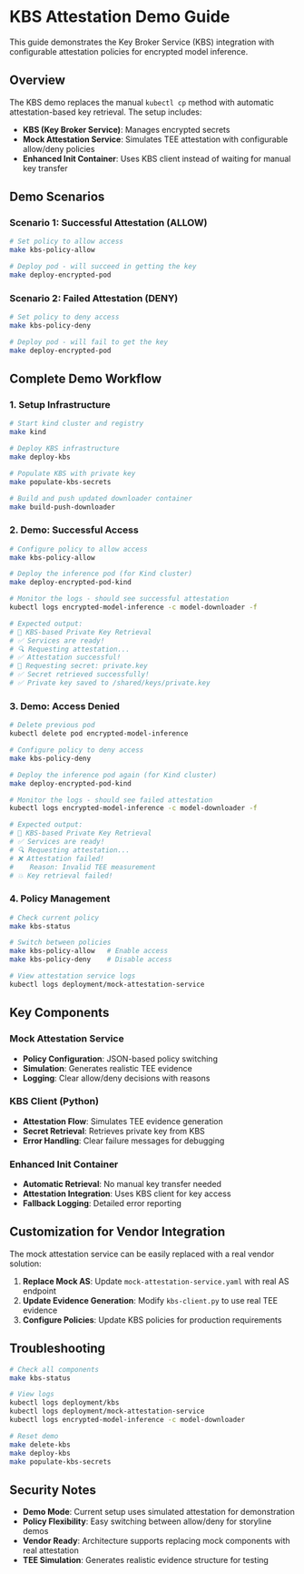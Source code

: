 # KBS Attestation Demo Guide

This guide demonstrates the Key Broker Service (KBS) integration with configurable attestation policies for encrypted model inference.

## Overview

The KBS demo replaces the manual `kubectl cp` method with automatic attestation-based key retrieval. The setup includes:

- **KBS (Key Broker Service)**: Manages encrypted secrets
- **Mock Attestation Service**: Simulates TEE attestation with configurable allow/deny policies
- **Enhanced Init Container**: Uses KBS client instead of waiting for manual key transfer

## Demo Scenarios

### Scenario 1: Successful Attestation (ALLOW)
```bash
# Set policy to allow access
make kbs-policy-allow

# Deploy pod - will succeed in getting the key
make deploy-encrypted-pod
```

### Scenario 2: Failed Attestation (DENY) 
```bash
# Set policy to deny access
make kbs-policy-deny

# Deploy pod - will fail to get the key
make deploy-encrypted-pod
```

## Complete Demo Workflow

### 1. Setup Infrastructure
```bash
# Start kind cluster and registry
make kind

# Deploy KBS infrastructure
make deploy-kbs

# Populate KBS with private key
make populate-kbs-secrets

# Build and push updated downloader container
make build-push-downloader
```

### 2. Demo: Successful Access
```bash
# Configure policy to allow access
make kbs-policy-allow

# Deploy the inference pod (for Kind cluster)
make deploy-encrypted-pod-kind

# Monitor the logs - should see successful attestation
kubectl logs encrypted-model-inference -c model-downloader -f

# Expected output:
# 🔐 KBS-based Private Key Retrieval
# ✅ Services are ready!
# 🔍 Requesting attestation...
# ✅ Attestation successful!
# 🔑 Requesting secret: private.key
# ✅ Secret retrieved successfully!
# ✅ Private key saved to /shared/keys/private.key
```

### 3. Demo: Access Denied
```bash
# Delete previous pod
kubectl delete pod encrypted-model-inference

# Configure policy to deny access
make kbs-policy-deny

# Deploy the inference pod again (for Kind cluster)
make deploy-encrypted-pod-kind

# Monitor the logs - should see failed attestation
kubectl logs encrypted-model-inference -c model-downloader -f

# Expected output:
# 🔐 KBS-based Private Key Retrieval
# ✅ Services are ready!
# 🔍 Requesting attestation...
# ❌ Attestation failed!
#    Reason: Invalid TEE measurement
# 💥 Key retrieval failed!
```

### 4. Policy Management
```bash
# Check current policy
make kbs-status

# Switch between policies
make kbs-policy-allow   # Enable access
make kbs-policy-deny    # Disable access

# View attestation service logs
kubectl logs deployment/mock-attestation-service
```

## Key Components

### Mock Attestation Service
- **Policy Configuration**: JSON-based policy switching
- **Simulation**: Generates realistic TEE evidence
- **Logging**: Clear allow/deny decisions with reasons

### KBS Client (Python)
- **Attestation Flow**: Simulates TEE evidence generation
- **Secret Retrieval**: Retrieves private key from KBS
- **Error Handling**: Clear failure messages for debugging

### Enhanced Init Container
- **Automatic Retrieval**: No manual key transfer needed
- **Attestation Integration**: Uses KBS client for key access
- **Fallback Logging**: Detailed error reporting

## Customization for Vendor Integration

The mock attestation service can be easily replaced with a real vendor solution:

1. **Replace Mock AS**: Update `mock-attestation-service.yaml` with real AS endpoint
2. **Update Evidence Generation**: Modify `kbs-client.py` to use real TEE evidence
3. **Configure Policies**: Update KBS policies for production requirements

## Troubleshooting

```bash
# Check all components
make kbs-status

# View logs
kubectl logs deployment/kbs
kubectl logs deployment/mock-attestation-service
kubectl logs encrypted-model-inference -c model-downloader

# Reset demo
make delete-kbs
make deploy-kbs
make populate-kbs-secrets
```

## Security Notes

- **Demo Mode**: Current setup uses simulated attestation for demonstration
- **Policy Flexibility**: Easy switching between allow/deny for storyline demos
- **Vendor Ready**: Architecture supports replacing mock components with real attestation
- **TEE Simulation**: Generates realistic evidence structure for testing